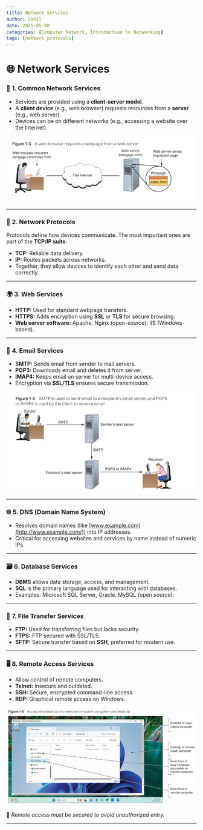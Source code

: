 ```yaml
---
title: Network Services
author: Sahil
date: 2025-05-08 
categories: [Computer Network, Introduction to Networking]
tags: [network protocols]
---
```

# 🌐 Network Services

### 🔧 **1. Common Network Services**

- Services are provided using a **client-server model**.
- A **client device** (e.g., web browser) requests resources from a **server** (e.g., web server).
- Devices can be on different networks (e.g., accessing a website over the Internet).

![image.png](images/2025-05-08-Network-Services/image.png)

---

### 📡 **2. Network Protocols**

Protocols define how devices communicate. The most important ones are part of the **TCP/IP suite**:

- **TCP:** Reliable data delivery.
- **IP:** Routes packets across networks.
- Together, they allow devices to identify each other and send data correctly.

---

### 🌍 **3. Web Services**

- **HTTP:** Used for standard webpage transfers.
- **HTTPS:** Adds encryption using **SSL** or **TLS** for secure browsing.
- **Web server software:** Apache, Nginx (open-source); IIS (Windows-based).

---

### 📧 **4. Email Services**

- **SMTP:** Sends email from sender to mail servers.
- **POP3:** Downloads email and deletes it from server.
- **IMAP4:** Keeps email on server for multi-device access.
- Encryption via **SSL/TLS** ensures secure transmission.

![image.png](images/2025-05-08-Network-Services/image1.png)

---

### 🌐 **5. DNS (Domain Name System)**

- Resolves domain names (like [www.example.com](http://www.example.com/)) into IP addresses.
- Critical for accessing websites and services by name instead of numeric IPs.

---

### 🗃️ **6. Database Services**

- **DBMS** allows data storage, access, and management.
- **SQL** is the primary language used for interacting with databases.
- Examples: Microsoft SQL Server, Oracle, MySQL (open source).

---

### 🔁 **7. File Transfer Services**

- **FTP:** Used for transferring files but lacks security.
- **FTPS:** FTP secured with SSL/TLS.
- **SFTP:** Secure transfer based on **SSH**, preferred for modern use.

---

### 🖥️ **8. Remote Access Services**

- Allow control of remote computers.
- **Telnet:** Insecure and outdated.
- **SSH:** Secure, encrypted command-line access.
- **RDP:** Graphical remote access on Windows.

![image.png](images/2025-05-08-Network-Services/image2.png)

🔐 *Remote access must be secured to avoid unauthorized entry.*

---